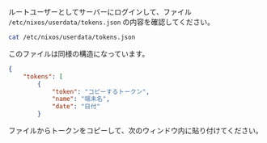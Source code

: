 ルートユーザーとしてサーバーにログインして、ファイル `/etc/nixos/userdata/tokens.json` の内容を確認してください。

```sh
cat /etc/nixos/userdata/tokens.json
```

このファイルは同様の構造になっています。

```json
{
    "tokens": [
        {
            "token": "コピーするトークン",
            "name": "端末名",
            "date": "日付"
        }
```

ファイルからトークンをコピーして、次のウィンドウ内に貼り付けてください。
